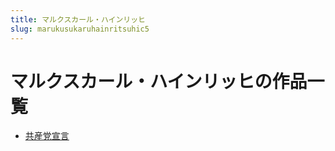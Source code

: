 ```yaml
---
title: マルクスカール・ハインリッヒ
slug: marukusukaruhainritsuhic5
---
```


# マルクスカール・ハインリッヒの作品一覧

- [共産党宣言](gongchandangxuanyan19)
